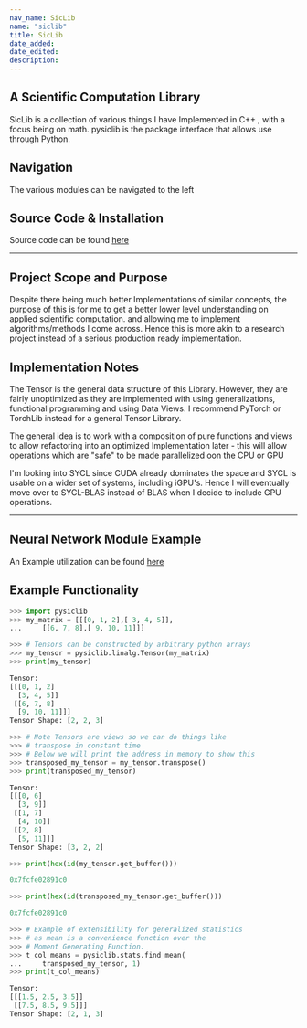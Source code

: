 ```yaml
---
nav_name: SicLib
name: "siclib"
title: SicLib
date_added:
date_edited:
description:
---
```


## A Scientific Computation Library
SicLib is a collection of various things I have Implemented in C++ , with a focus being on math. pysiclib is the package interface that allows
use through Python.

## Navigation
The various modules can be navigated to the left

## Source Code & Installation
Source code can be found <a href=https://github.com/ShameekConyers/siclib> here </a>

---

## Project Scope and Purpose

Despite there being much better Implementations of similar concepts, the purpose
of this is for me to get a better lower level understanding on applied scientific
computation. and allowing me to implement algorithms/methods I come across. Hence this
is more akin to a research project instead of a serious production ready implementation.

## Implementation Notes

The Tensor is the general data structure of this Library. However, they are fairly unoptimized as they are implemented with using generalizations, functional programming and using Data Views. I recommend PyTorch or TorchLib instead for a
general Tensor Library.

The general idea is to work with a composition of pure functions and views to allow refactoring into an optimized Implementation later - this will allow operations which are "safe" to be made parallelized oon the CPU or GPU

I'm looking into SYCL since CUDA already dominates the space and SYCL is usable on a wider set of systems, including iGPU's. Hence I will eventually
move over to SYCL-BLAS instead of BLAS when I decide to include GPU operations.

---

## Neural Network Module Example

An Example utilization can be found <a href=https://shameekconyers.com/projects/pysiclib_neuralnet_demo> here </a>

## Example Functionality

```python
>>> import pysiclib
>>> my_matrix = [[[0, 1, 2],[ 3, 4, 5]],
... 	[[6, 7, 8],[ 9, 10, 11]]]

>>> # Tensors can be constructed by arbitrary python arrays
>>> my_tensor = pysiclib.linalg.Tensor(my_matrix)
>>> print(my_tensor)

Tensor:
[[[0, 1, 2]
  [3, 4, 5]]
 [[6, 7, 8]
  [9, 10, 11]]]
Tensor Shape: [2, 2, 3]

>>> # Note Tensors are views so we can do things like
>>> # transpose in constant time
>>> # Below we will print the address in memory to show this
>>> transposed_my_tensor = my_tensor.transpose()
>>> print(transposed_my_tensor)

Tensor:
[[[0, 6]
  [3, 9]]
 [[1, 7]
  [4, 10]]
 [[2, 8]
  [5, 11]]]
Tensor Shape: [3, 2, 2]

>>> print(hex(id(my_tensor.get_buffer()))

0x7fcfe02891c0

>>> print(hex(id(transposed_my_tensor.get_buffer()))

0x7fcfe02891c0

>>> # Example of extensibility for generalized statistics
>>> # as mean is a convenience function over the
>>> # Moment Generating Function.
>>> t_col_means = pysiclib.stats.find_mean(
... 	transposed_my_tensor, 1)
>>> print(t_col_means)

Tensor:
[[[1.5, 2.5, 3.5]]
 [[7.5, 8.5, 9.5]]]
Tensor Shape: [2, 1, 3]




```
